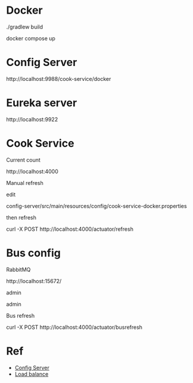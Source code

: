 # Docker

./gradlew build

docker compose up

# Config Server

http://localhost:9988/cook-service/docker

# Eureka server

http://localhost:9922

# Cook Service

Current count

http://localhost:4000

Manual refresh

edit 

config-server/src/main/resources/config/cook-service-docker.properties

then refresh

curl -X POST http://localhost:4000/actuator/refresh

# Bus config

RabbitMQ

http://localhost:15672/

admin

admin

Bus refresh

curl -X POST http://localhost:4000/actuator/busrefresh

# Ref

* [Config Server](https://datmt.com/backend/java/spring/spring-cloud-config-server-complete-guide/)
* [Load balance](https://medium.com/@vinodkrane/microservices-scaling-and-load-balancing-using-docker-compose-78bf8dc04da9)